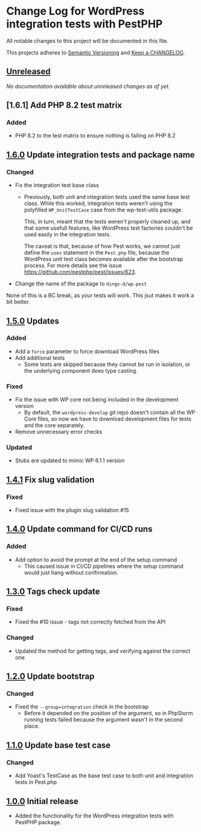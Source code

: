 # Change Log for WordPress integration tests with PestPHP

All notable changes to this project will be documented in this file.

This projects adheres to [Semantic Versioning](https://semver.org/) and [Keep a CHANGELOG](https://keepachangelog.com/).

## [Unreleased]

_No documentation available about unreleased changes as of yet._

## [1.6.1] Add PHP 8.2 test matrix

### Added
- PHP 8.2 to the test matrix to ensure nothing is failing on PHP 8.2

## [1.6.0] Update integration tests and package name

### Changed
- Fix the integration test base class
  - Previously, both unit and integration tests used the same base test class. While this worked, integration tests weren't using the polyfilled `WP_UnitTestCase` case from the wp-test-utils package.
  
    This, in turn, meant that the tests weren't properly cleaned up, and that some usefull features, like WordPress test factories couldn't be used easily in the integration tests.

    The caveat is that, because of how Pest works, we cannot just define the `uses` statement in the `Pest.php` file, because the WordPress unit test class becomes available after the bootstrap process. For more details see the issue https://github.com/pestphp/pest/issues/623.
- Change the name of the package to `dingo-d/wp-pest`

None of this is a BC break, as your tests will work. This jsut makes it work a bit better.

## [1.5.0] Updates

### Added
- Add a `force` parameter to force download WordPress files
- Add additional tests
  - Some tests are skipped because they cannot be run in isolation, or the underlying component does type casting.

### Fixed
- Fix the issue with WP core not being included in the development version
  - By default, the `wordpress-develop` git repo doesn't contain all the WP Core files,
     so now we have to download development files for tests and the core separately.
- Remove unnecessary error checks

### Updated
- Stubs are updated to mimic WP 6.1.1 version

## [1.4.1] Fix slug validation

### Fixed
- Fixed issue with the plugin slug validation #15

## [1.4.0] Update command for CI/CD runs

### Added
- Add option to avoid the prompt at the end of the setup command
  - This caused issue in CI/CD pipelines where the setup command would just hang without confirmation. 

## [1.3.0] Tags check update

### Fixed
- Fixed the #10 issue - tags not correctly fetched from the API

### Changed
- Updated the method for getting tags, and verifying against the correct one

## [1.2.0] Update bootstrap

### Changed
- Fixed the `--group=integration` check in the bootstrap
  - Before it depended on the position of the argument, so in PhpStorm running tests
    failed because the argument wasn't in the second place. 

## [1.1.0] Update base test case

### Changed

- Add Yoast's TestCase as the base test case to both unit and integration tests in Pest.php 

## [1.0.0] Initial release

- Added the functionality for the WordPress integration tests with PestPHP package.

[Unreleased]: https://github.com/dingo-d/wp-pest-integration-test-setup/compare/main...HEAD
[1.6.0]: https://github.com/https://github.com/dingo-d/wp-pest-integration-test-setup/compare/1.6.0...1.6.1
[1.6.0]: https://github.com/https://github.com/dingo-d/wp-pest-integration-test-setup/compare/1.5.0...1.6.0
[1.5.0]: https://github.com/https://github.com/dingo-d/wp-pest-integration-test-setup/compare/1.4.1...1.5.0
[1.4.1]: https://github.com/https://github.com/dingo-d/wp-pest-integration-test-setup/compare/1.4.0...1.4.1
[1.4.0]: https://github.com/https://github.com/dingo-d/wp-pest-integration-test-setup/compare/1.3.0...1.4.0
[1.3.0]: https://github.com/https://github.com/dingo-d/wp-pest-integration-test-setup/compare/1.2.0...1.3.0
[1.2.0]: https://github.com/https://github.com/dingo-d/wp-pest-integration-test-setup/compare/1.1.0...1.2.0
[1.1.0]: https://github.com/https://github.com/dingo-d/wp-pest-integration-test-setup/compare/1.0.0...1.1.0
[1.0.0]: https://github.com/https://github.com/dingo-d/wp-pest-integration-test-setup/compare/cadf3ac...1.0.0
